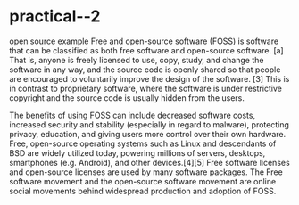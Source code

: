 # practical--2
open source example 
Free and open-source software (FOSS) is software that can be classified as both free software and open-source software.
[a] That is, anyone is freely licensed to use, copy, study, and change the software in any way, and the source code is openly shared so that people are encouraged to voluntarily improve the design of the software.
[3] This is in contrast to proprietary software, where the software is under restrictive copyright and the source code is usually hidden from the users.

The benefits of using FOSS can include decreased software costs, increased security and stability (especially in regard to malware), protecting privacy, education, and giving users more control over their own hardware.
Free, open-source operating systems such as Linux and descendants of BSD are widely utilized today, powering millions of servers, desktops, smartphones (e.g. Android), and other devices.[4][5]
Free software licenses and open-source licenses are used by many software packages.
The Free software movement and the open-source software movement are online social movements behind widespread production and adoption of FOSS.
